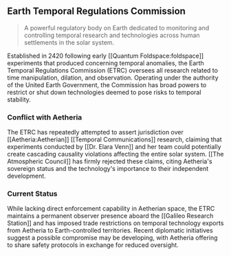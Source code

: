 ## Earth Temporal Regulations Commission

> A powerful regulatory body on Earth dedicated to monitoring and controlling temporal research and technologies across human settlements in the solar system.

Established in 2420 following early [[Quantum Foldspace:foldspace]] experiments that produced concerning temporal anomalies, the Earth Temporal Regulations Commission (ETRC) oversees all research related to time manipulation, dilation, and observation. Operating under the authority of the United Earth Government, the Commission has broad powers to restrict or shut down technologies deemed to pose risks to temporal stability.

### Conflict with Aetheria

The ETRC has repeatedly attempted to assert jurisdiction over [[Aetheria:Aetherian]] [[Temporal Communications]] research, claiming that experiments conducted by [[Dr. Elara Venn]] and her team could potentially create cascading causality violations affecting the entire solar system. [[The Atmospheric Council]] has firmly rejected these claims, citing Aetheria's sovereign status and the technology's importance to their independent development.

### Current Status

While lacking direct enforcement capability in Aetherian space, the ETRC maintains a permanent observer presence aboard the [[Galileo Research Station]] and has imposed trade restrictions on temporal technology exports from Aetheria to Earth-controlled territories. Recent diplomatic initiatives suggest a possible compromise may be developing, with Aetheria offering to share safety protocols in exchange for reduced oversight.
